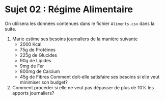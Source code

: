 # Sujet 02 : Régime Alimentaire

On utilisera les données contenues dans le fichier `Aliments.csv` dans la suite.

1. Marie estime ses besoins journaliers de la manière suivante
   - 2000 Kcal
   - 75g de Protéines
   - 225g de Glucides
   - 90g de Lipides
   - 9mg de Fer
   - 800mg de Calcium
   - 45g de Fibres
     Comment doit-elle satisfaire ses besoins si elle veut minimiser son budget?
2. Comment procéder si elle ne veut pas dépasser de plus de 10% les apports journaliers?
